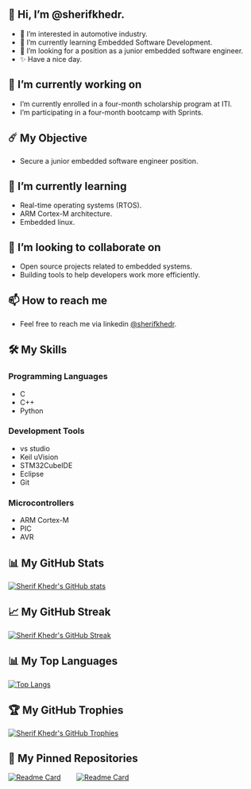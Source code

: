 ## 👋 Hi, I’m @sherifkhedr.
- 👀 I’m interested in automotive industry.
- 🌱 I’m currently learning Embedded Software Development.
- 💞️ I’m looking for a position as a junior embedded software engineer.
- ✨ Have a nice day.

## 🔭 I’m currently working on

- I’m currently enrolled in a four-month scholarship program at ITI.
- I’m participating in a four-month bootcamp with Sprints. 
  
## ☄️ My Objective

- Secure a junior embedded software engineer position.

## 🌱 I’m currently learning

- Real-time operating systems (RTOS).
- ARM Cortex-M architecture.
- Embedded linux.

## 👯 I’m looking to collaborate on

- Open source projects related to embedded systems.
- Building tools to help developers work more efficiently.

## 📫 How to reach me

- Feel free to reach me via linkedin [@sherifkhedr](https://www.linkedin.com/in/khedr05/).
  
## 🛠️ My Skills

### Programming Languages

- C
- C++
- Python

### Development Tools

- vs studio
- Keil uVision
- STM32CubeIDE
- Eclipse
- Git

### Microcontrollers

- ARM Cortex-M
- PIC
- AVR

## 📊 My GitHub Stats

[![Sherif Khedr's GitHub stats](https://github-readme-stats.vercel.app/api?username=khedr05&show_icons=true&theme=tokyonight)](https://github.com/anuraghazra/github-readme-stats)

## 📈 My GitHub Streak

[![Sherif Khedr's GitHub Streak](https://github-readme-streak-stats.herokuapp.com/?user=khedr05&theme=tokyonight)](https://github.com/DenverCoder1/github-readme-streak-stats)

## 📊 My Top Languages

[![Top Langs](https://github-readme-stats.vercel.app/api/top-langs/?username=khedr05&layout=compact&theme=tokyonight)](https://github.com/anuraghazra/github-readme-stats)

## 🏆 My GitHub Trophies

[![Sherif Khedr's GitHub Trophies](https://github-profile-trophy.vercel.app/?username=khedr05&theme=tokyonight)](https://github.com/ryo-ma/github-profile-trophy)

## 📌 My Pinned Repositories

[![Readme Card](https://github-readme-stats.vercel.app/api/pin/?username=khedr05&repo=SPRINTS_Automotive_Software_Bootcamp&theme=tokyonight)](https://github.com/khedr05/SPRINTS_Automotive_Software_Bootcamp)&nbsp;&nbsp;&nbsp;&nbsp;&nbsp;&nbsp;&nbsp;
[![Readme Card](https://github-readme-stats.vercel.app/api/pin/?username=khedr05&repo=ITI_ES_4M&theme=tokyonight)](https://github.com/khedr05/ITI_ES_4M)
